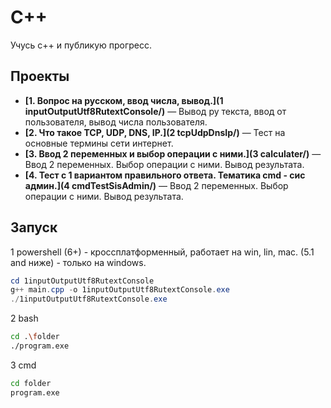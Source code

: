 # C++

Учусь с++ и публикую прогресс. 

## Проекты

- **[1. Вопрос на русском, ввод числа, вывод.](1 inputOutputUtf8RutextConsole/)** — Вывод ру текста, ввод от пользователя, вывод числа пользователя.
- **[2. Что такое TCP, UDP, DNS, IP.](2 tcpUdpDnsIp/)** — Тест на основные термины сети интернет.
- **[3. Ввод 2 переменных и выбор операции с ними.](3 calculater/)** — Ввод 2 переменных. Выбор операции с ними. Вывод результата. 
- **[4. Тест с 1 вариантом правильного ответа. Тематика cmd - сис админ.](4 cmdTestSisAdmin/)** — Ввод 2 переменных. Выбор операции с ними. Вывод результата. 

## Запуск

1 powershell (6+) - кроссплатформенный, работает на win, lin, mac. (5.1 and ниже) - только на windows.

```powershell  
cd 1inputOutputUtf8RutextConsole
g++ main.cpp -o 1inputOutputUtf8RutextConsole.exe
./1inputOutputUtf8RutextConsole.exe
```

2 bash

```bash
cd .\folder
./program.exe
```

3 cmd

```cmd
cd folder
program.exe
```